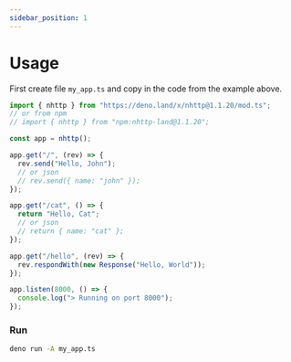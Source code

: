 ```yaml
---
sidebar_position: 1
---
```


# Usage

First create file `my_app.ts` and copy in the code from the example above.

```js
import { nhttp } from "https://deno.land/x/nhttp@1.1.20/mod.ts";
// or from npm
// import { nhttp } from "npm:nhttp-land@1.1.20";

const app = nhttp();

app.get("/", (rev) => {
  rev.send("Hello, John");
  // or json
  // rev.send({ name: "john" });
});

app.get("/cat", () => {
  return "Hello, Cat";
  // or json
  // return { name: "cat" };
});

app.get("/hello", (rev) => {
  rev.respondWith(new Response("Hello, World"));
});

app.listen(8000, () => {
  console.log("> Running on port 8000");
});
```

### Run

```bash
deno run -A my_app.ts
```
